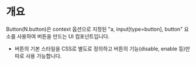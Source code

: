 개요
===

Button(N.button)은 context 옵션으로 지정된 "a, input[type=button], button" 요소를 사용하여 버튼을 만드는 UI 컴포넌트입니다.

 * 버튼의 기본 스타일을 CSS로 별도로 정의하고 버튼의 기능(disable, enable 등)만 따로 사용 가능합니다.